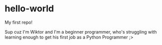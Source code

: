 # hello-world
My first repo!

Sup cuz
I'm Wiktor and I'm a beginner programmer, who's struggling with learning enough to get his first job as a
Python Programmer ;>
